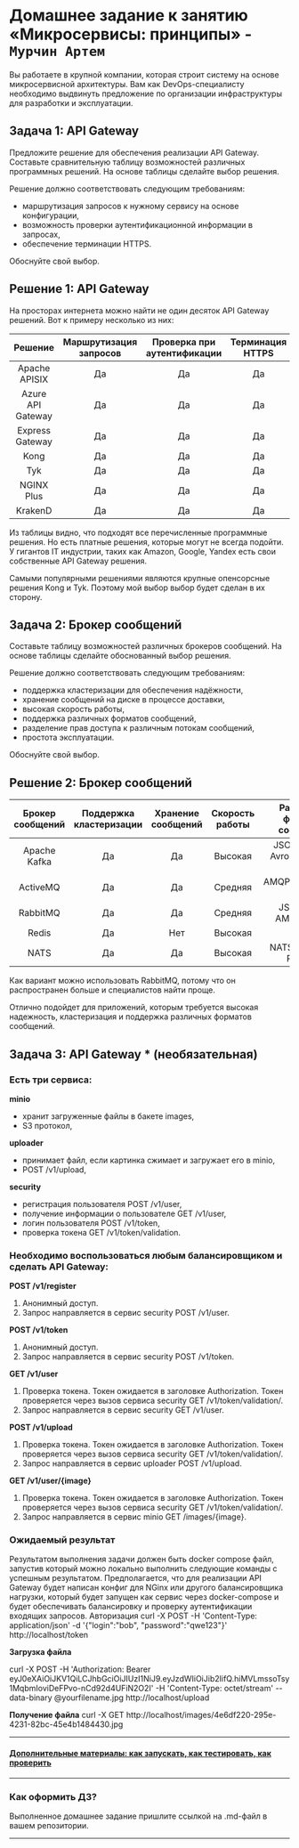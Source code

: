 
# Домашнее задание к занятию «Микросервисы: принципы» - `Мурчин Артем`

Вы работаете в крупной компании, которая строит систему на основе микросервисной архитектуры.
Вам как DevOps-специалисту необходимо выдвинуть предложение по организации инфраструктуры для разработки и эксплуатации.

## Задача 1: API Gateway 

Предложите решение для обеспечения реализации API Gateway. Составьте сравнительную таблицу возможностей различных программных решений. На основе таблицы сделайте выбор решения.

Решение должно соответствовать следующим требованиям:
- маршрутизация запросов к нужному сервису на основе конфигурации,
- возможность проверки аутентификационной информации в запросах,
- обеспечение терминации HTTPS.

Обоснуйте свой выбор.

## Решение 1: API Gateway 

На просторах интернета можно найти не один десяток API Gateway решений. Вот к примеру несколько из них:

| Решение | Маршрутизация запросов | Проверка при аутентификации | Терминация HTTPS |
|:---:|:---:|:---:|:---:|
| Apache APISIX | Да | Да | Да |
| Azure API Gateway | Да | Да | Да |
| Express Gateway | Да | Да | Да |
| Kong | Да | Да | Да |
| Tyk | Да | Да | Да |
| NGINX Plus | Да | Да | Да |
| KrakenD | Да | Да | Да |

Из таблицы видно, что подходят все перечисленные программные решения. Но есть платные решения, которые могут не всегда подойти. У гигантов IT индустрии, таких как Amazon, Google, Yandex есть свои собственные API Gateway решения.

Самыми популярными решениями являются крупные опенсорсные решения Kong и Tyk. Поэтому мой выбор выбор будет сделан в их сторону.


## Задача 2: Брокер сообщений

Составьте таблицу возможностей различных брокеров сообщений. На основе таблицы сделайте обоснованный выбор решения.

Решение должно соответствовать следующим требованиям:
- поддержка кластеризации для обеспечения надёжности,
- хранение сообщений на диске в процессе доставки,
- высокая скорость работы,
- поддержка различных форматов сообщений,
- разделение прав доступа к различным потокам сообщений,
- простота эксплуатации.

Обоснуйте свой выбор.

## Решение 2: Брокер сообщений

| Брокер сообщений | Поддержка кластеризации | Хранение сообщений | Скорость работы | Различные форматы сообщений | Разделение прав доступа | Простота эксплуатации |
|:---:|:---:|:---:|:---:|:---:|:---:|:---:|
| Apache Kafka | Да | Да | Высокая | JSON, Apache Avro, Protobuf и тд. | Да | Средняя |
| ActiveMQ | Да | Да | Средняя | AMQP/MQTT/RESP и пр. | Да | Средняя |
| RabbitMQ | Да | Да | Средняя | JSON, XML, AMQP, MQTT | Да | Высокая |
| Redis | Да | Нет | Высокая | RESP | Нет | Высокая |
| NATS | Да | Да | Высокая | NATS Streaming Protocol | Да | Средняя |

Как вариант можно использовать RabbitMQ, потому что он распространен больше и специалистов найти проще.

Отлично подойдет для приложений, которым требуется высокая надежность, кластеризация и поддержка различных форматов сообщений.

## Задача 3: API Gateway * (необязательная)

### Есть три сервиса:

**minio**
- хранит загруженные файлы в бакете images,
- S3 протокол,

**uploader**
- принимает файл, если картинка сжимает и загружает его в minio,
- POST /v1/upload,

**security**
- регистрация пользователя POST /v1/user,
- получение информации о пользователе GET /v1/user,
- логин пользователя POST /v1/token,
- проверка токена GET /v1/token/validation.

### Необходимо воспользоваться любым балансировщиком и сделать API Gateway:

**POST /v1/register**
1. Анонимный доступ.
2. Запрос направляется в сервис security POST /v1/user.

**POST /v1/token**
1. Анонимный доступ.
2. Запрос направляется в сервис security POST /v1/token.

**GET /v1/user**
1. Проверка токена. Токен ожидается в заголовке Authorization. Токен проверяется через вызов сервиса security GET /v1/token/validation/.
2. Запрос направляется в сервис security GET /v1/user.

**POST /v1/upload**
1. Проверка токена. Токен ожидается в заголовке Authorization. Токен проверяется через вызов сервиса security GET /v1/token/validation/.
2. Запрос направляется в сервис uploader POST /v1/upload.

**GET /v1/user/{image}**
1. Проверка токена. Токен ожидается в заголовке Authorization. Токен проверяется через вызов сервиса security GET /v1/token/validation/.
2. Запрос направляется в сервис minio GET /images/{image}.

### Ожидаемый результат

Результатом выполнения задачи должен быть docker compose файл, запустив который можно локально выполнить следующие команды с успешным результатом.
Предполагается, что для реализации API Gateway будет написан конфиг для NGinx или другого балансировщика нагрузки, который будет запущен как сервис через docker-compose и будет обеспечивать балансировку и проверку аутентификации входящих запросов.
Авторизация
curl -X POST -H 'Content-Type: application/json' -d '{"login":"bob", "password":"qwe123"}' http://localhost/token

**Загрузка файла**

curl -X POST -H 'Authorization: Bearer eyJ0eXAiOiJKV1QiLCJhbGciOiJIUzI1NiJ9.eyJzdWIiOiJib2IifQ.hiMVLmssoTsy1MqbmIoviDeFPvo-nCd92d4UFiN2O2I' -H 'Content-Type: octet/stream' --data-binary @yourfilename.jpg http://localhost/upload

**Получение файла**
curl -X GET http://localhost/images/4e6df220-295e-4231-82bc-45e4b1484430.jpg

---

#### [Дополнительные материалы: как запускать, как тестировать, как проверить](https://github.com/netology-code/devkub-homeworks/tree/main/11-microservices-02-principles)

---

### Как оформить ДЗ?

Выполненное домашнее задание пришлите ссылкой на .md-файл в вашем репозитории.

---
